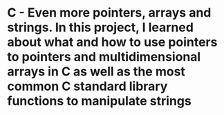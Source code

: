 # C - Even more pointers, arrays and strings.  In this project, I learned about what and how to use pointers to pointers and multidimensional arrays in C as well as the most common C standard library functions to manipulate strings